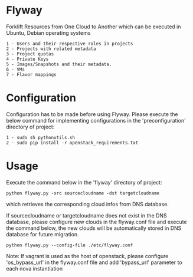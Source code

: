 Flyway
======

Forklift Resources from One Cloud to Another which can be executed in Ubuntu, Debian operating systems

    1 - Users and their respective roles in projects
    2 - Projects with related metadata
    3 - Project quotas
    4 - Private Keys
    5 - Images/Snapshots and their metadata.
    6 - VMs
    7 - Flavor mappings
    
Configuration
=============

Configuration has to be made before using Flyway. Please execute the below command for implementing configurations in the 'preconfiguration' directory of project:
    
    1 - sudo sh pythonutils.sh
    2 - sudo pip install -r openstack_requirements.txt


Usage
=====

Execute the command below in the 'flyway' directory of project:
    
    python flyway.py -src sourcecloudname -dst targetcloudname

which retrieves the corresponding cloud infos from DNS database.
    
If sourcecloudname or targetcloudname does not exist in the DNS database, please configure new clouds in the flyway.conf file and execute the command below, the new clouds will be automatically stored in DNS database for future migration.
    
    python flyway.py --config-file ./etc/flyway.conf

Note: 
    If vagrant is used as the host of openstack, please configure 'os_bypass_url' in the flyway.conf file and add 'bypass_url' parameter to each nova instantiation
